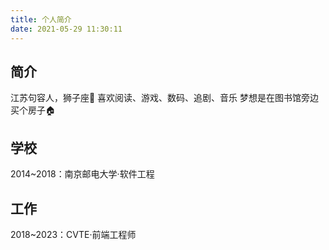 ```yaml
---
title: 个人简介
date: 2021-05-29 11:30:11
---
```


## 简介

江苏句容人，狮子座🦁
喜欢阅读、游戏、数码、追剧、音乐
梦想是在图书馆旁边买个房子🏠

## 学校

2014~2018：南京邮电大学·软件工程

## 工作

2018~2023：CVTE·前端工程师